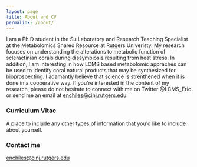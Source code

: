 ```yaml
---
layout: page
title: About and CV
permalink: /about/
---
```


I am a Ph.D student in the Su Laboratory and Research Teaching Specialist at the Metabolomics Shared Resource at Rutgers Univeristy. My research focuses on understanding the alterations to metabolic function of scleractinian corals during dissymbiosis resulting from heat stress. In addition, I am interesting in how LCMS based metabolomic appraches can be used to identify coral natural products that may be synthesized for bioprospecting. I adamantly believe that science is strenthened when it is done in a cooperative way. If you're interested in the content of my research, please do not hesitate to connect with me on Twitter @LCMS_Eric or send me an email at [enchiles@cinj.rutgers.edu](mailto:email@domain.com).

### Curriculum Vitae

A place to include any other types of information that you'd like to include about yourself.

### Contact me

[enchiles@cinj.rutgers.edu](mailto:email@domain.com)
